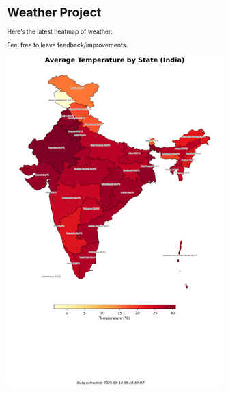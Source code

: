 # Weather Project

Here’s the latest heatmap of weather:

Feel free to leave feedback/improvements.

![India Heatmap](docs/assets/india_heatmap.png?v=CC0BD0)
